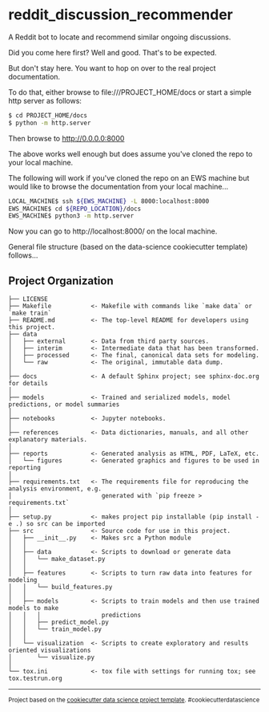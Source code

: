 reddit_discussion_recommender
==============================

A Reddit bot to locate and recommend similar ongoing discussions.

Did you come here first?  Well and good.  That's to be expected.

But don't stay here.  You want to hop on over to the real project
documentation.

To do that, either browse to file:///PROJECT_HOME/docs or start a simple
http server as follows:

```bash
$ cd PROJECT_HOME/docs
$ python -m http.server
```

Then browse to http://0.0.0.0:8000

The above works well enough but does assume you've cloned the repo to your
local machine.

The following will work if you've cloned the repo on an EWS machine but would
like to browse the documentation from your local machine...

```bash
LOCAL_MACHINE$ ssh ${EWS_MACHINE} -L 8000:localhost:8000
EWS_MACHINE$ cd ${REPO_LOCATION}/docs
EWS_MACHINE$ python3 -m http.server
```

Now you can go to http://localhost:8000/ on the local machine.



General file structure (based on the data-science cookiecutter template) follows...

Project Organization
------------

    ├── LICENSE
    ├── Makefile           <- Makefile with commands like `make data` or `make train`
    ├── README.md          <- The top-level README for developers using this project.
    ├── data
    │   ├── external       <- Data from third party sources.
    │   ├── interim        <- Intermediate data that has been transformed.
    │   ├── processed      <- The final, canonical data sets for modeling.
    │   └── raw            <- The original, immutable data dump.
    │
    ├── docs               <- A default Sphinx project; see sphinx-doc.org for details
    │
    ├── models             <- Trained and serialized models, model predictions, or model summaries
    │
    ├── notebooks          <- Jupyter notebooks.
    │
    ├── references         <- Data dictionaries, manuals, and all other explanatory materials.
    │
    ├── reports            <- Generated analysis as HTML, PDF, LaTeX, etc.
    │   └── figures        <- Generated graphics and figures to be used in reporting
    │
    ├── requirements.txt   <- The requirements file for reproducing the analysis environment, e.g.
    │                         generated with `pip freeze > requirements.txt`
    │
    ├── setup.py           <- makes project pip installable (pip install -e .) so src can be imported
    ├── src                <- Source code for use in this project.
    │   ├── __init__.py    <- Makes src a Python module
    │   │
    │   ├── data           <- Scripts to download or generate data
    │   │   └── make_dataset.py
    │   │
    │   ├── features       <- Scripts to turn raw data into features for modeling
    │   │   └── build_features.py
    │   │
    │   ├── models         <- Scripts to train models and then use trained models to make
    │   │   │                 predictions
    │   │   ├── predict_model.py
    │   │   └── train_model.py
    │   │
    │   └── visualization  <- Scripts to create exploratory and results oriented visualizations
    │       └── visualize.py
    │
    └── tox.ini            <- tox file with settings for running tox; see tox.testrun.org


--------

<p><small>Project based on the <a target="_blank" href="https://drivendata.github.io/cookiecutter-data-science/">cookiecutter data science project template</a>. #cookiecutterdatascience</small></p>

